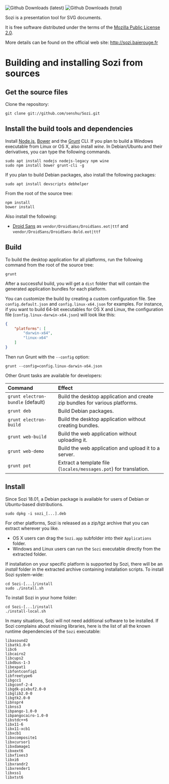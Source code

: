 
![Github Downloads (latest)](https://img.shields.io/github/downloads/senshu/Sozi/latest/total.svg?style=flat-square)
![Github Downloads (total)](https://img.shields.io/github/downloads/senshu/Sozi/total.svg?style=flat-square)

Sozi is a presentation tool for SVG documents.

It is free software distributed under the terms of the
[Mozilla Public License 2.0](https://www.mozilla.org/MPL/2.0/).

More details can be found on the official web site: <http://sozi.baierouge.fr>

Building and installing Sozi from sources
=========================================

Get the source files
--------------------

Clone the repository:

    git clone git://github.com/senshu/Sozi.git


Install the build tools and dependencies
----------------------------------------

Install [Node.js](http://nodejs.org/), [Bower](http://bower.io/)
and the [Grunt](http://gruntjs.com/) CLI.
If you plan to build a Windows executable from Linux or OS X, also install *wine*.
In Debian/Ubuntu and their derivatives, you can type the following commands.

    sudo apt install nodejs nodejs-legacy npm wine
    sudo npm install bower grunt-cli -g

If you plan to build Debian packages, also install the following packages:

    sudo apt install devscripts debhelper

From the root of the source tree:

    npm install
    bower install

Also install the following:

* [Droid Sans](http://www.fontsquirrel.com/fonts/Droid-Sans) as `vendor/DroidSans/DroidSans.eot|ttf` and `vendor/DroidSans/DroidSans-Bold.eot|ttf`

Build
-----

To build the desktop application for all platforms, run the following command from the root of the source tree:

    grunt

After a successful build, you will get a `dist` folder that will contain the
generated application bundles for each platform.

You can customize the build by creating a custom configuration file.
See `config.default.json` and `config.linux-x64.json` for examples.
For instance, if you want to build 64-bit executables for OS X and Linux,
the configuration file (`config.linux-darwin-x64.json`) will look like this:

```json
{
    "platforms": [
        "darwin-x64",
        "linux-x64"
    ]
}
```

Then run Grunt with the `--config` option:

    grunt --config=config.linux-darwin-x64.json

Other Grunt tasks are available for developers:

| Command                           | Effect                                                                      |
|:----------------------------------|:----------------------------------------------------------------------------|
| `grunt electron-bundle` (default) | Build the desktop application and create zip bundles for various platforms. |
| `grunt deb`                       | Build Debian packages.                                                      |
| `grunt electron-build`            | Build the desktop application without creating bundles.                     |
| `grunt web-build`                 | Build the web application without uploading it.                             |
| `grunt web-demo`                  | Build the web application and upload it to a server.                        |
| `grunt pot`                       | Extract a template file (`locales/messages.pot`) for translation.           |


Install
-------

Since Sozi 18.01, a Debian package is available for users of Debian or Ubuntu-based distributions.

```
sudo dpkg -i sozi_[...].deb
```

For other platforms, Sozi is released as a zip/tgz archive that you can extract wherever you like.

* OS X users can drag the `Sozi.app` subfolder into their `Applications` folder.
* Windows and Linux users can run the `Sozi` executable directly from the extracted folder.

If installation on your specific platform is supported by Sozi, there will be an *install* folder in the extracted archive containing installation scripts.
To install Sozi system-wide:

```
cd Sozi-[...]/install
sudo ./install.sh
```

To install Sozi in your home folder:

```
cd Sozi-[...]/install
./install-local.sh
```

In many situations, Sozi will not need additional software to be installed.
If Sozi complains about missing libraries, here is the list of all the known
runtime dependencies of the `Sozi` executable:

```
libasound2
libatk1.0-0
libc6
libcairo2
libcups2
libdbus-1-3
libexpat1
libfontconfig1
libfreetype6
libgcc1
libgconf-2-4
libgdk-pixbuf2.0-0
libglib2.0-0
libgtk2.0-0
libnspr4
libnss3
libpango-1.0-0
libpangocairo-1.0-0
libstdc++6
libx11-6
libx11-xcb1
libxcb1
libxcomposite1
libxcursor1
libxdamage1
libxext6
libxfixes3
libxi6
libxrandr2
libxrender1
libxss1
libxtst6
```
